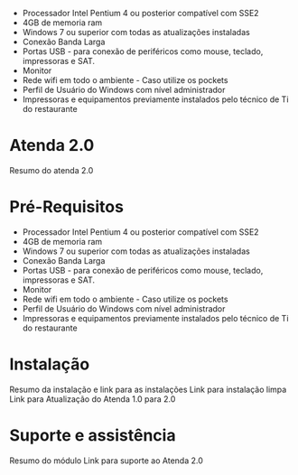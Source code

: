 * Processador Intel Pentium 4 ou posterior compatível com SSE2
* 4GB de memoria ram
* Windows 7 ou superior com todas as atualizações instaladas
* Conexão Banda Larga
* Portas USB - para conexão de periféricos como mouse, teclado, impressoras e SAT.
* Monitor 
* Rede wifi em todo o ambiente - Caso utilize os pockets
* Perfil de Usuário do Windows com nível administrador
* Impressoras e equipamentos previamente instalados pelo técnico de Ti do restaurante
<!-- TITLE: Atenda 2.0 -->
<!-- SUBTITLE: Introdução ao Atenda 2.0 -->

# **Atenda 2.0**
Resumo do atenda 2.0

# **Pré-Requisitos**
* Processador Intel Pentium 4 ou posterior compatível com SSE2
* 4GB de memoria ram
* Windows 7 ou superior com todas as atualizações instaladas
* Conexão Banda Larga
* Portas USB - para conexão de periféricos como mouse, teclado, impressoras e SAT.
* Monitor 
* Rede wifi em todo o ambiente - Caso utilize os pockets
* Perfil de Usuário do Windows com nível administrador
* Impressoras e equipamentos previamente instalados pelo técnico de Ti do restaurante


# **Instalação**
Resumo da instalação e link para as instalações
Link para instalação limpa
Link para Atualização do Atenda 1.0 para 2.0

# **Suporte e assistência**
Resumo do módulo 
Link para suporte ao Atenda 2.0

